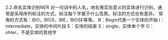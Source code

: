 

2.2.命名实体识别NER
对一句话中的人名，地名等实际意义的实体进行识别，通常是采用序列标注的方式，标注每个字属于什么性质。标注的方式也有差异。
常用的方式有：BIO，BIOS，BIE，BIOSE等等。
B：Begin代表一个实体的开始
I： internediate，实体的中间片段
E：实体的结束
S：single，实体单个字
O：ohter，不是实体的其他字
